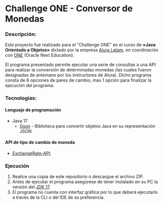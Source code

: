 # Challenge ONE - Conversor de Monedas

### Descripción:
Este proyecto fue realizado para el "Challenge ONE" en el curso de **«Java Orientado a Objetos»** dictado por la empresa [Alura Latam](https://www.aluracursos.com/), en coordinación con [ONE](https://www.oracle.com/ar/education/oracle-next-education/)  (Oracle Next Education).

El programa presentado permite ejecutar una serie de consultas a una API para realizar la conversión de determinadas monedas (las cuales fueron designadas de antemano por los instructores de Alura). Dicho programa consta de 6 opciones de pares de cambio, mas 1 opción para finalizar la ejecución del programa.

### Tecnologías:
#### Lenguaje de programación
- Java 17
  - [Gson](https://mvnrepository.com/artifact/com.google.code.gson/gson/2.10.1) - Biblioteca para convertir objetos Java en su representación JSON.

#### API de tipo de cambio de moneda
- [ExchangeRate-API](https://www.exchangerate-api.com/).

### Ejecución
1. Realice una copia de este repositorio o descargue el archivo ZIP.
2. Antes de ejecutar el programa asegúrese de tener instalado en su PC la versión del [JDK 17](https://jdk.java.net/java-se-ri/17).
3. El programa no cuenta con interfaz gráfica por lo que deberá ejecutarlo a través de la CLI o del IDE de su preferencia.